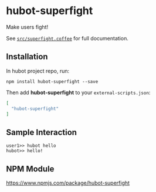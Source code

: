 # hubot-superfight

Make users fight!

See [`src/superfight.coffee`](src/superfight.coffee) for full documentation.

## Installation

In hubot project repo, run:

`npm install hubot-superfight --save`

Then add **hubot-superfight** to your `external-scripts.json`:

```json
[
  "hubot-superfight"
]
```

## Sample Interaction

```
user1>> hubot hello
hubot>> hello!
```

## NPM Module

https://www.npmjs.com/package/hubot-superfight
